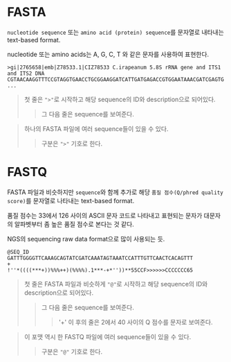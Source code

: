 # FASTA
```nucleotide sequence``` 또는 ```amino acid (protein) sequence```를 문자열로 내타내는 text-based format.

nucleotide 또는 amino acids는 A, G, C, T 와 같은 문자를 사용하여 표현한다.

```
>gi|2765658|emb|Z78533.1|CIZ78533 C.irapeanum 5.8S rRNA gene and ITS1 and ITS2 DNA
CGTAACAAGGTTTCCGTAGGTGAACCTGCGGAAGGATCATTGATGAGACCGTGGAATAAACGATCGAGTG
...
```
> 첫 줄은 ```">"```로 시작하고 해당 sequence의 ID와 description으로 되어있다.
>   > 그 다음 줄은 sequence를 보여준다.

> 하나의 FASTA 파일에 여러 sequence들이 있을 수 있다.
>   > 구분은 ```">"``` 기호로 한다.

# FASTQ
FASTA 파일과 비슷하지만 ```sequence```와 함께 추가로 해당 ```품질 점수(Q/phred quality score)```를 문자열로 나타내는 text-based format.

품질 점수는 33에서 126 사이의 ASCII 문자 코드로 나타내고 표현되는 문자가 대문자의 알파벳부터 좀 높은 품질 점수로 본다는 것 같다.

NGS의 sequencing raw data format으로 많이 사용되는 듯.
```
@SEQ_ID
GATTTGGGGTTCAAAGCAGTATCGATCAAATAGTAAATCCATTTGTTCAACTCACAGTTT
+
!''*((((***+))%%%++)(%%%%).1***-+*''))**55CCF>>>>>>CCCCCCC65
```
> 첫 줄은 FASTA 파일과 비슷하게 ```"@"```로 시작하고 해당 sequence의 ID와 description으로 되어있다.
>   > 그 다음 줄은 sequence를 보여준다.
>   >   > '+' 이 후의 줄은 2에서 40 사이의 Q 점수를 문자로 보여준다.

> 이 포맷 역시 한 FASTQ 파일에 여러 sequence들이 있을 수 있다.
>   > 구분은 ```"@"``` 기호로 한다.
